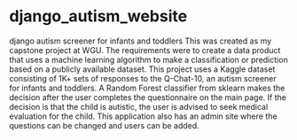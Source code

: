 # django_autism_website
django autism screener for infants and toddlers
This was created as my capstone project at WGU. The requirements were to create a data product that uses a machine learning algorithm to make a classification or prediction
based on a publicly available dataset. This project uses a Kaggle dataset consisting of 1K+ sets of responses to the Q-Chat-10, an autism screener for infants and toddlers.
A Random Forest classifier from sklearn makes the decision after the user completes the questionnaire on the main page. 
If the decision is that the child is autistic, the user is advised to seek medical evaluation for the child. 
This application also has an admin site where the questions can be changed and users can be added.
